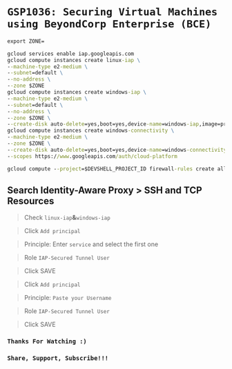 # ```GSP1036: Securing Virtual Machines using BeyondCorp Enterprise (BCE)```

```cmd
export ZONE=
```

```cmd
gcloud services enable iap.googleapis.com
gcloud compute instances create linux-iap \
--machine-type e2-medium \
--subnet=default \
--no-address \
--zone $ZONE
gcloud compute instances create windows-iap \
--machine-type e2-medium \
--subnet=default \
--no-address \
--zone $ZONE \
--create-disk auto-delete=yes,boot=yes,device-name=windows-iap,image=projects/windows-cloud/global/images/windows-server-2016-dc-v20230315,mode=rw,size=50,type=projects/$DEVSHELL_PROJECT_ID/zones/$ZONE/diskTypes/pd-balanced
gcloud compute instances create windows-connectivity \
--machine-type e2-medium \
--zone $ZONE \
--create-disk auto-delete=yes,boot=yes,device-name=windows-connectivity,image=projects/qwiklabs-resources/global/images/iap-desktop-v001,mode=rw,size=50,type=projects/$DEVSHELL_PROJECT_ID/zones/$ZONE/diskTypes/pd-balanced \
--scopes https://www.googleapis.com/auth/cloud-platform
```

```cmd
gcloud compute --project=$DEVSHELL_PROJECT_ID firewall-rules create allow-ingress-from-iap --direction=INGRESS --priority=1000 --network=default --action=ALLOW --rules=tcp:22,tcp:3389 --source-ranges=35.235.240.0/20
```

## Search Identity-Aware Proxy > SSH and TCP Resources
>Check ```linux-iap```**&**```windows-iap```

>Click ```Add principal```

>Principle: Enter ```service``` and select the first one 

>Role ```IAP-Secured Tunnel User```

>Click SAVE

>Click ```Add principal```

>Principle:  ```Paste your Username```

>Role ```IAP-Secured Tunnel User```

>Click SAVE

### ```Thanks For Watching :)```
### ```Share, Support, Subscribe!!!``` 
